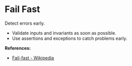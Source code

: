 # Fail Fast

Detect errors early.

- Validate inputs and invariants as soon as possible.
- Use assertions and exceptions to catch problems early.

**References:**
- [Fail-fast - Wikipedia](https://en.wikipedia.org/wiki/Fail-fast)
